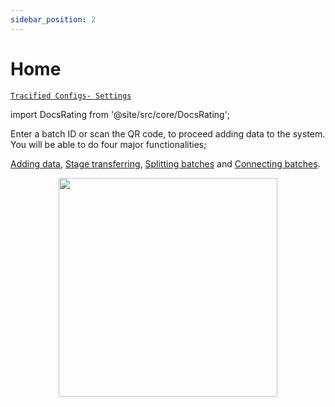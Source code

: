 ```yaml
---
sidebar_position: 2
---
```


# Home

[`Tracified Configs- Settings`](../TracifiedConfigs/settings)

import DocsRating from '@site/src/core/DocsRating';

<div>
Enter a batch ID or scan the QR code, to proceed adding data to the system. You will be able to do four major functionalities;


[Adding data](../FOapp/AddData), [Stage transferring](../FOapp/transfer), [Splitting batches](../FOapp/split) and [Connecting batches](../FOapp/connnect).


  <p align = "center">
    <img height = "350px"src="https://i.ibb.co/zsS6M6M/fo3.jpg" />
   
  </p>

 <div></div>
</div>


<DocsRating pageName="FO Home"/>
